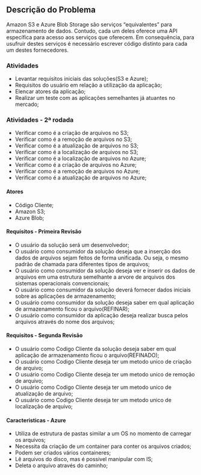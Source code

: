 ## Descrição do Problema
Amazon S3 e Azure Blob Storage são serviços “equivalentes” para armazenamento de dados. Contudo, cada um deles oferece uma API específica para acesso aos serviços que oferecem. Em consequência, para usufruir destes serviços é necessário escrever código distinto para cada um destes fornecedores.

### Atividades
- Levantar requisitos iniciais das soluções(S3 e Azure);
- Requisitos do usuário em relação a utilização da aplicação;
- Elencar atores da aplicação;
- Realizar um teste com as aplicações semelhantes já atuantes no mercado;

### Atividades - 2ª rodada
- Verificar como é a criação de arquivos no S3;
- Verificar como é a remoção de arquivos no S3;
- Verificar como é a atualização de arquivos no S3;
- Verificar como é a localização de arquivos no S3;
- Verificar como é a localização de arquivos no Azure;
- Verificar como é a criação de arquivos no Azure;
- Verificar como é a remoção de arquivos no Azure;
- Verificar como é a atualização de arquivos no Azure;

#### Atores 
- Código Cliente;
- Amazon S3;
- Azure Blob;

#### Requisitos - Primeira Revisão
- O usuário da solução será um desenvolvedor;
- O usuário como consumidor da solução deseja que a inserção dos dados de arquivos sejam feitos de forma unificada. Ou seja, o mesmo padrão de chamada para diferentes tipos de arquivos;
- O usuário como consumidor da solução deseja ver e inserir os dados de arquivos em uma estrutura semelhante a arvore de arquivos dos sistemas operacionais convencionais;
- O usuário como consumidor da solução deverá fornecer dados iniciais sobre as aplicações de armazenamento;
- O usuário como consumidor da solução deseja saber em qual aplicação de armazenamento ficou o arquivo(REFINAR);
- O usuário como consumidor da aplicação deseja realizar busca pelos arquivos através do nome dos arquivos;

#### Requisitos - Segunda Revisão
- O usuário como Codigo Cliente da solução deseja saber em qual aplicação de armazenamento ficou o arquivo(REFINADO);
- O usuário como Codigo Cliente deseja ter um metodo unico de criação de arquivo;
- O usuário como Codigo Cliente deseja ter um metodo unico de remoção de arquivo;
- O usuário como Codigo Cliente deseja ter um metodo unico de atualização de arquivo;
- O usuário como Codigo Cliente deseja ter um metodo unico de localização de arquivo;

#### Caracteristicas - Azure
- Utiliza de estrutura de pastas similar a um OS no momento de carregar os arquivos;
- Necessita da criação de um container para conter os arquivos criados;
- Podem ser criados vários containeres;
- Lê arquivos do disco, mas é possivel manipular com IS;
- Deleta o arquivo através do caminho;